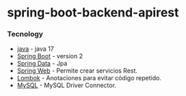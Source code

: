 # spring-boot-backend-apirest

### Tecnology

* [java]() - java 17
* [Spring Boot]() - version 2
* [Spring Data]() - Jpa 
* [Spring Web]() - Permite crear servicios Rest. 
* [Lombok]() - Anotaciones para evitar código repetido.
* [MySQL]() - MySQL Driver Connector.
